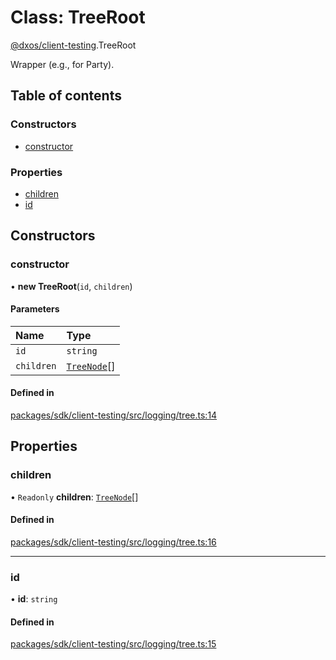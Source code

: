 # Class: TreeRoot

[@dxos/client-testing](../modules/dxos_client_testing.md).TreeRoot

Wrapper (e.g., for Party).

## Table of contents

### Constructors

- [constructor](dxos_client_testing.TreeRoot.md#constructor)

### Properties

- [children](dxos_client_testing.TreeRoot.md#children)
- [id](dxos_client_testing.TreeRoot.md#id)

## Constructors

### constructor

• **new TreeRoot**(`id`, `children`)

#### Parameters

| Name | Type |
| :------ | :------ |
| `id` | `string` |
| `children` | [`TreeNode`](../modules/dxos_client_testing.md#treenode)[] |

#### Defined in

[packages/sdk/client-testing/src/logging/tree.ts:14](https://github.com/dxos/dxos/blob/e3b936721/packages/sdk/client-testing/src/logging/tree.ts#L14)

## Properties

### children

• `Readonly` **children**: [`TreeNode`](../modules/dxos_client_testing.md#treenode)[]

#### Defined in

[packages/sdk/client-testing/src/logging/tree.ts:16](https://github.com/dxos/dxos/blob/e3b936721/packages/sdk/client-testing/src/logging/tree.ts#L16)

___

### id

• **id**: `string`

#### Defined in

[packages/sdk/client-testing/src/logging/tree.ts:15](https://github.com/dxos/dxos/blob/e3b936721/packages/sdk/client-testing/src/logging/tree.ts#L15)
